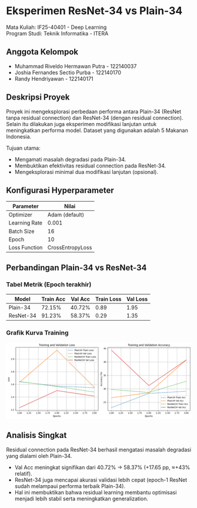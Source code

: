# Eksperimen ResNet-34 vs Plain-34
Mata Kuliah: IF25-40401 - Deep Learning  
Program Studi: Teknik Informatika - ITERA  

## Anggota Kelompok
- Muhammad Riveldo Hermawan Putra - 122140037
- Joshia Fernandes Sectio Purba - 122140170
- Randy Hendriyawan - 122140171

## Deskripsi Proyek
Proyek ini mengeksplorasi perbedaan performa antara Plain-34 (ResNet tanpa residual connection) dan ResNet-34 (dengan residual connection). Selain itu dilakukan juga eksperimen modifikasi lanjutan untuk meningkatkan performa model. Dataset yang digunakan adalah 5 Makanan Indonesia.

Tujuan utama:
- Mengamati masalah degradasi pada Plain-34.
- Membuktikan efektivitas residual connection pada ResNet-34.
- Mengeksplorasi minimal dua modifikasi lanjutan (opsional).

## Konfigurasi Hyperparameter
| Parameter        | Nilai                  |
|------------------|------------------------|
| Optimizer        | Adam (default)         |
| Learning Rate    | 0.001                  |
| Batch Size       | 16                     |
| Epoch            | 10                     |
| Loss Function    | CrossEntropyLoss       |

## Perbandingan Plain-34 vs ResNet-34
### Tabel Metrik (Epoch terakhir)
| Model      | Train Acc | Val Acc | Train Loss | Val Loss |
|------------|-----------|---------|------------|----------|
| Plain-34   | 72.15%    | 40.72%  | 0.89       | 1.95     |
| ResNet-34  | 91.23%    | 58.37%  | 0.29       | 1.35     |

### Grafik Kurva Training
![Curve](https://raw.githubusercontent.com/Randyh-25/DL_RJR/refs/heads/main/Accuracy.png)  

## Analisis Singkat
Residual connection pada ResNet-34 berhasil mengatasi masalah degradasi yang dialami oleh Plain-34.  
- Val Acc meningkat signifikan dari 40.72% → 58.37% (+17.65 pp, ≈+43% relatif).  
- ResNet-34 juga mencapai akurasi validasi lebih cepat (epoch-1 ResNet sudah melampaui performa terbaik Plain-34).  
- Hal ini membuktikan bahwa residual learning membantu optimisasi menjadi lebih stabil serta meningkatkan generalization.  

